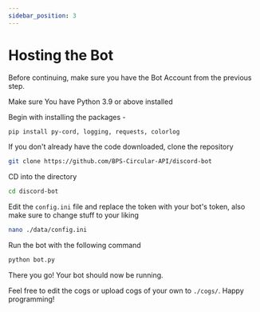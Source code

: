 ```yaml
---
sidebar_position: 3
---
```

# Hosting the Bot

Before continuing, make sure you have the Bot Account from the previous step.

Make sure You have Python 3.9 or above installed

Begin with installing the packages -
```bash
pip install py-cord, logging, requests, colorlog
```

If you don't already have the code downloaded, clone the repository
```bash
git clone https://github.com/BPS-Circular-API/discord-bot
```

CD into the directory
```bash
cd discord-bot
```
Edit the `config.ini` file and replace the token with your bot's token, also make sure to change stuff to your liking

```bash
nano ./data/config.ini
```



Run the bot with the following command
```bash
python bot.py
```


There you go! Your bot should now be running.

Feel free to edit the cogs or upload cogs of your own to `./cogs/`. Happy programming!

